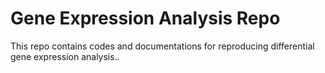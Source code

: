 # Gene Expression Analysis Repo
This repo contains codes and documentations for reproducing differential gene expression analysis..
